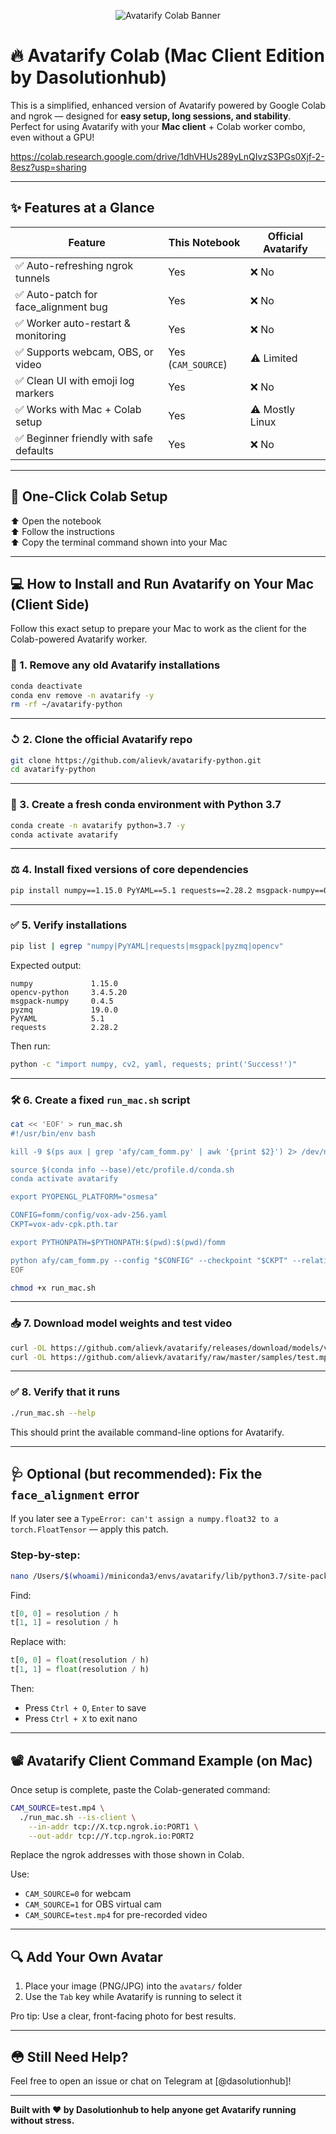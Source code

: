 <p align="center">
  <img src="https://github.com/dasolutionhub/avatarify-colab-mac-guide/raw/main/Avatarify Colab Banner.png" alt="Avatarify Colab Banner" />
</p>

# 🔥 Avatarify Colab (Mac Client Edition by Dasolutionhub)



This is a simplified, enhanced version of Avatarify powered by Google Colab and ngrok — designed for **easy setup, long sessions, and stability**.\
Perfect for using Avatarify with your **Mac client** + Colab worker combo, even without a GPU!

https://colab.research.google.com/drive/1dhVHUs289yLnQIvzS3PGs0Xjf-2-8esz?usp=sharing

---

## ✨ Features at a Glance

| Feature                                | This Notebook      | Official Avatarify |
| -------------------------------------- | ------------------ | ------------------ |
| ✅ Auto-refreshing ngrok tunnels        | Yes                | ❌ No               |
| ✅ Auto-patch for face\_alignment bug   | Yes                | ❌ No               |
| ✅ Worker auto-restart & monitoring     | Yes                | ❌ No               |
| ✅ Supports webcam, OBS, or video       | Yes (`CAM_SOURCE`) | ⚠️ Limited         |
| ✅ Clean UI with emoji log markers      | Yes                | ❌ No               |
| ✅ Works with Mac + Colab setup         | Yes                | ⚠️ Mostly Linux    |
| ✅ Beginner friendly with safe defaults | Yes                | ❌ No               |

---

## 🚀 One-Click Colab Setup

⬆️ Open the notebook\
⬆️ Follow the instructions\
⬆️ Copy the terminal command shown into your Mac

---

## 💻 How to Install and Run Avatarify on Your Mac (Client Side)

Follow this exact setup to prepare your Mac to work as the client for the Colab-powered Avatarify worker.

### 📆 1. Remove any old Avatarify installations

```bash
conda deactivate
conda env remove -n avatarify -y
rm -rf ~/avatarify-python
```

---

### ↺ 2. Clone the official Avatarify repo

```bash
git clone https://github.com/alievk/avatarify-python.git
cd avatarify-python
```

---

### 🐍 3. Create a fresh conda environment with Python 3.7

```bash
conda create -n avatarify python=3.7 -y
conda activate avatarify
```

---

### ⚖️ 4. Install fixed versions of core dependencies

```bash
pip install numpy==1.15.0 PyYAML==5.1 requests==2.28.2 msgpack-numpy==0.4.5 pyzmq==19.0.0 opencv-python==3.4.5.20
```

---

### ✅ 5. Verify installations

```bash
pip list | egrep "numpy|PyYAML|requests|msgpack|pyzmq|opencv"
```

Expected output:

```
numpy             1.15.0  
opencv-python     3.4.5.20  
msgpack-numpy     0.4.5  
pyzmq             19.0.0  
PyYAML            5.1  
requests          2.28.2
```

Then run:

```bash
python -c "import numpy, cv2, yaml, requests; print('Success!')"
```

---

### 🛠 6. Create a fixed `run_mac.sh` script

```bash
cat << 'EOF' > run_mac.sh
#!/usr/bin/env bash

kill -9 $(ps aux | grep 'afy/cam_fomm.py' | awk '{print $2}') 2> /dev/null

source $(conda info --base)/etc/profile.d/conda.sh
conda activate avatarify

export PYOPENGL_PLATFORM="osmesa"

CONFIG=fomm/config/vox-adv-256.yaml
CKPT=vox-adv-cpk.pth.tar

export PYTHONPATH=$PYTHONPATH:$(pwd):$(pwd)/fomm

python afy/cam_fomm.py --config "$CONFIG" --checkpoint "$CKPT" --relative --adapt_scale --no-pad $@
EOF

chmod +x run_mac.sh
```

---

### 📥 7. Download model weights and test video

```bash
curl -OL https://github.com/alievk/avatarify/releases/download/models/vox-adv-cpk.pth.tar
curl -OL https://github.com/alievk/avatarify/raw/master/samples/test.mp4
```

---

### ✅ 8. Verify that it runs

```bash
./run_mac.sh --help
```

This should print the available command-line options for Avatarify.

---

## 🩺 Optional (but recommended): Fix the `face_alignment` error

If you later see a `TypeError: can't assign a numpy.float32 to a torch.FloatTensor` — apply this patch.

### Step-by-step:

```bash
nano /Users/$(whoami)/miniconda3/envs/avatarify/lib/python3.7/site-packages/face_alignment/utils.py
```

Find:

```python
t[0, 0] = resolution / h
t[1, 1] = resolution / h
```

Replace with:

```python
t[0, 0] = float(resolution / h)
t[1, 1] = float(resolution / h)
```

Then:

- Press `Ctrl + O`, `Enter` to save
- Press `Ctrl + X` to exit nano

---

## 📽️ Avatarify Client Command Example (on Mac)

Once setup is complete, paste the Colab-generated command:

```bash
CAM_SOURCE=test.mp4 \
  ./run_mac.sh --is-client \
    --in-addr tcp://X.tcp.ngrok.io:PORT1 \
    --out-addr tcp://Y.tcp.ngrok.io:PORT2
```

Replace the ngrok addresses with those shown in Colab.

Use:

- `CAM_SOURCE=0` for webcam
- `CAM_SOURCE=1` for OBS virtual cam
- `CAM_SOURCE=test.mp4` for pre-recorded video

---

## 🔍 Add Your Own Avatar

1. Place your image (PNG/JPG) into the `avatars/` folder
2. Use the `Tab` key while Avatarify is running to select it

Pro tip: Use a clear, front-facing photo for best results.

---

## 😳 Still Need Help?

Feel free to open an issue or chat on Telegram at [@dasolutionhub]!

---

**Built with ❤️ by Dasolutionhub to help anyone get Avatarify running without stress.**


